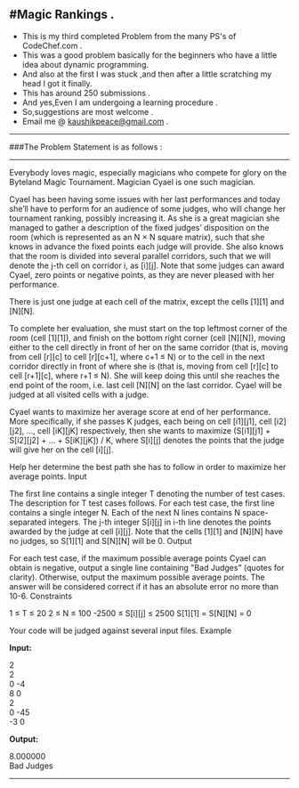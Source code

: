 #Magic Rankings .
---

* This is my third completed Problem from the many PS's of CodeChef.com .
* This was a good problem basically for the beginners who have a little idea about dynamic programming.
* And also at the first I was stuck ,and then after a little scratching my head I got it finally.
* This has around 250 submissions .
* And yes,Even I am undergoing a learning procedure .
* So,suggestions are most welcome .
* Email me @ kaushikpeace@gmail.com .


***
###The Problem Statement is as follows :
***
Everybody loves magic, especially magicians who compete for glory on the Byteland Magic Tournament. Magician Cyael is one such magician.

Cyael has been having some issues with her last performances and today she’ll have to perform for an audience of some judges, who will change her tournament ranking, possibly increasing it. As she is a great magician she managed to gather a description of the fixed judges’ disposition on the room (which is represented as an N × N square matrix), such that she knows in advance the fixed points each judge will provide. She also knows that the room is divided into several parallel corridors, such that we will denote the j-th cell on corridor i, as [i][j]. Note that some judges can award Cyael, zero points or negative points, as they are never pleased with her performance.

There is just one judge at each cell of the matrix, except the cells [1][1] and [N][N].

To complete her evaluation, she must start on the top leftmost corner of the room (cell [1][1]), and finish on the bottom right corner (cell [N][N]), moving either to the cell directly in front of her on the same corridor (that is, moving from cell [r][c] to cell [r][c+1], where c+1 ≤ N) or to the cell in the next corridor directly in front of where she is (that is, moving from cell [r][c] to cell [r+1][c], where r+1 ≤ N). She will keep doing this until she reaches the end point of the room, i.e. last cell [N][N] on the last corridor. Cyael will be judged at all visited cells with a judge.

Cyael wants to maximize her average score at end of her performance. More specifically, if she passes K judges, each being on cell [i1][j1], cell [i2][j2], ..., cell [iK][jK] respectively, then she wants to maximize (S[i1][j1] + S[i2][j2] + ... + S[iK][jK]) / K, where S[i][j] denotes the points that the judge will give her on the cell [i][j].

Help her determine the best path she has to follow in order to maximize her average points.
Input

The first line contains a single integer T denoting the number of test cases. The description for T test cases follows. For each test case, the first line contains a single integer N. Each of the next N lines contains N space-separated integers.
The j-th integer S[i][j] in i-th line denotes the points awarded by the judge at cell [i][j].
Note that the cells [1][1] and [N][N] have no judges, so S[1][1] and S[N][N] will be 0.
Output

For each test case, if the maximum possible average points Cyael can obtain is negative, output a single line containing "Bad Judges" (quotes for clarity). Otherwise, output the maximum possible average points. The answer will be considered correct if it has an absolute error no more than 10-6.
Constraints

1 ≤ T ≤ 20
2 ≤ N ≤ 100
-2500 ≤ S[i][j] ≤ 2500
S[1][1] = S[N][N] = 0

Your code will be judged against several input files.
Example

<b>Input:</b>

2<br>
2<br>
0 -4<br>
8 0<br>
2<br>
0 -45<br>
-3  0


<b>Output:</b>

8.000000<br>
Bad Judges<br>

---

